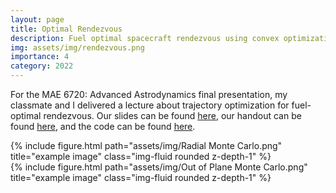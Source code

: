```yaml
---
layout: page
title: Optimal Rendezvous
description: Fuel optimal spacecraft rendezvous using convex optimization. 
img: assets/img/rendezvous.png
importance: 4
category: 2022
---
```

For the MAE 6720: Advanced Astrodynamics final presentation, my classmate and I delivered a lecture about trajectory optimization for fuel-optimal rendezvous. Our slides can be found [here](/assets/pdf/MAE_6720_Lecture_Slides.pdf), our handout can be found [here](/assets/pdf/MAE_6720_Lecture_Handout.pdf), and the code can be found [here](https://github.com/govindchari/opt-rendezvous).


<div class="row">
    <div class="col-sm mt-3 mt-md-0">
        {% include figure.html path="assets/img/Radial Monte Carlo.png" title="example image" class="img-fluid rounded z-depth-1" %}
    </div>
    <div class="col-sm mt-3 mt-md-0">
        {% include figure.html path="assets/img/Out of Plane Monte Carlo.png" title="example image" class="img-fluid rounded z-depth-1" %}
    </div>
</div>


